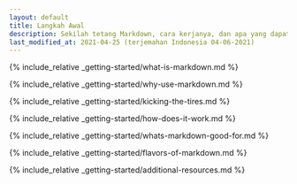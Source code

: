 ```yaml
---
layout: default
title: Langkah Awal
description: Sekilah tetang Markdown, cara kerjanya, dan apa yang dapat dilakukan dengannya.
last_modified_at: 2021-04-25 (terjemahan Indonesia 04-06-2021)
---
```


{% include_relative _getting-started/what-is-markdown.md %}

{% include_relative _getting-started/why-use-markdown.md %}

{% include_relative _getting-started/kicking-the-tires.md %}

{% include_relative _getting-started/how-does-it-work.md %}

{% include_relative _getting-started/whats-markdown-good-for.md %}

{% include_relative _getting-started/flavors-of-markdown.md %}

{% include_relative _getting-started/additional-resources.md %}
